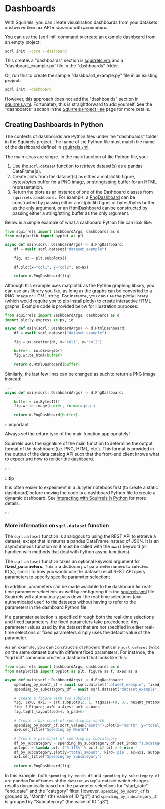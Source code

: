 # Dashboards

With Squirrels, you can create visualization dashboards from your datasets and serve them as API endpoints with parameters.

You can use the [sqrl init] command to create an example dashboard from an empty project:

```bash
sqrl init --core --dashboard
```

This creates a "dashboards" section in [squirrels.yml] and a "dashboard_example.py" file in the "dashboards" folder.

Or, run this to create the sample "dashboard_example.py" file in an existing project:

```bash
sqrl init --dashboard
```

However, this approach does not add the "dashboards" section in [squirrels.yml]. Fortunately, this is straightforward to add yourself. See the "dashboards" section in the [Squirrels Project File](./project-file) page for more details.

## Creating Dashboards in Python

The contents of dashboards are Python files under the "dashboards" folder in the Squirrels project. The name of the Python file must match the name of the dashboard defined in [squirrels.yml].

The main ideas are simple. In the main function of the Python file, you:
1. Use the `sqrl.dataset` function to retrieve dataset(s) as a pandas DataFrame(s).
2. Create plots from the dataset(s) as either a matplotlib figure, bytes/bytes buffer for a PNG image, or string/string buffer for an HTML representation.
3. Return the plots as an instance of one of the Dashboard classes from `squirrels.dashboards`. For example, a [PngDashboard] can be constructed by passing either a matplotlib figure or bytes/bytes buffer as the only argument, or an [HtmlDashboard] can be constructed by passing either a string/string buffer as the only argument.

Below is a simple example of what a dashboard Python file can look like:

```python
from squirrels import DashboardArgs, dashboards as d
from matplotlib import pyplot as plt

async def main(sqrl: DashboardArgs) -> d.PngDashboard:
    df = await sqrl.dataset("dataset_example")

    fig, ax = plt.subplots()

    df.plot(x="col1", y="col2", ax=ax)

    return d.PngDashboard(fig)
```

Although this example uses matplotlib as the Python graphing library, you can use any library you like, as long as the graphs can be converted to a PNG image or HTML string. For instance, you can use the plotly library (which would require you to pip install plotly) to create interactive HTML graphs. Example code is provided below for illustration purposes:

```python
from squirrels import DashboardArgs, dashboards as d
import plotly.express as px, io

async def main(sqrl: DashboardArgs) -> d.HtmlDashboard:
    df = await sqrl.dataset("dataset_example")

    fig = px.scatter(df, x="col1", y="col2")

    buffer = io.StringIO()
    fig.write_html(buffer)

    return d.HtmlDashboard(buffer)
```

Similarly, the last few lines can be changed as such to return a PNG image instead:

```python
...
async def main(sqrl: DashboardArgs) -> d.PngDashboard:
    ...
    buffer = io.BytesIO()
    fig.write_image(buffer, format="png")

    return d.PngDashboard(buffer)
```

:::important

Always set the return type of the main function appropriately!

Squirrels uses the signature of the main function to determine the output format of the dashboard (i.e. PNG, HTML, etc.). This format is provided in the output of the data catalog API such that the front-end client knows what to expect and how to render the dashboard.

:::

:::tip

It is often easier to experiment in a Jupyter notebook first (to create a static dashboard) before moving the code to a dashboard Python file to create a dynamic dashboard. See [Interacting with Squirrels in Python](./interact-in-python) for more details.

:::

### More information on `sqrl.dataset` function

The `sqrl.dataset` function is analogous to using the REST API to retrieve a dataset, except that is returns a pandas DataFrame instead of JSON. It is an asynchronous function so it must be called with the `await` keyword (or handled with methods that deal with Python async functions).

The `sqrl.dataset` function takes an optional keyword argument for **fixed_parameters**. This is a dictionary of parameter names to selected ID(s), similar to how you would use the dataset result REST API query parameters to specify specific parameter selections.

In addition, parameters can be made available to the dashboard for real-time parameter selections as well by configuring it in the [squirrels.yml] file. Squirrels will automatically pass down the real-time selections (and authenticated user) to the datasets without having to refer to the parameters in the dashboard Python file. 

If a parameter selection is specified through both the real-time selections and fixed parameters, the fixed parameters take precedence. Any parameter values used by the dataset that are not specified in either real-time selections or fixed parameters simply uses the default value of the parameter.

As an example, you can construct a dashboard that calls `sqrl.dataset` twice on the same dataset but with different fixed parameters. For instance, the "sqrl init" command creates a dashboard that looks like this:

```python
from squirrels import DashboardArgs, dashboards as d
from matplotlib import pyplot as plt, figure as f, axes as a

async def main(sqrl: DashboardArgs) -> d.PngDashboard:
    spending_by_month_df = await sqrl.dataset("dataset_example", fixed_parameters={"group_by": "g4"})
    spending_by_subcategory_df = await sqrl.dataset("dataset_example", fixed_parameters={"group_by": "g3"})

    # Create a figure with two subplots
    fig, (ax0, ax1) = plt.subplots(2, 1, figsize=(8, 8), height_ratios=(1, 2))
    fig: f.Figure; ax0: a.Axes; ax1: a.Axes
    fig.tight_layout(pad=4, h_pad=6)

    # Create a bar chart of spending by month
    spending_by_month_df.sort_values("month").plot(x="month", y="total_amount", ax=ax0)
    ax0.set_title("Spending by Month")

    # Create a pie chart of spending by subcategory
    df_by_subcategory = spending_by_subcategory_df.set_index("subcategory").sort_values("total_amount", ascending=False)
    autopct = lambda pct: ('%.1f%%' % pct) if pct > 6 else ''
    df_by_subcategory.plot(y="total_amount", kind='pie', ax=ax1, autopct=autopct, legend=False, ylabel="")
    ax1.set_title("Spending by Subcategory")
    
    return d.PngDashboard(fig)
```

In this example, both `spending_by_month_df` and `spending_by_subcategory_df` are pandas DataFrames of the `dataset_example` dataset which changes results dynamically based on the parameter selections for "start_date", "end_date", and the "category" filter. However, `spending_by_month_df` is grouped by "Month" (the value of ID "g4") and `spending_by_subcategory_df` is grouped by "Subcategory" (the value of ID "g3").


[squirrels.yml]: ./project-file
[PngDashboard]: ../../references/python/dashboards/PngDashboard
[HtmlDashboard]: ../../references/python/dashboards/HtmlDashboard
